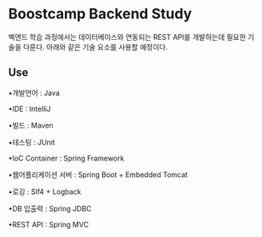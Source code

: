 # Boostcamp Backend Study

벡엔드 학습 과정에서는 데이터베이스와 연동되는 REST API를 개발하는데 필요한 기술을 다룬다. 아래와 같은 기술 요소를 사용할 예정이다.


## Use

•개발언어 : Java

•IDE : IntelliJ

•빌드 : Maven

•테스팅 : JUnit

•IoC Container : Spring Framework

•웹어플리케이션 서버 : Spring Boot + Embedded Tomcat

•로깅 : Slf4 + Logback

•DB 입출력 : Spring JDBC

•REST API : Spring MVC


